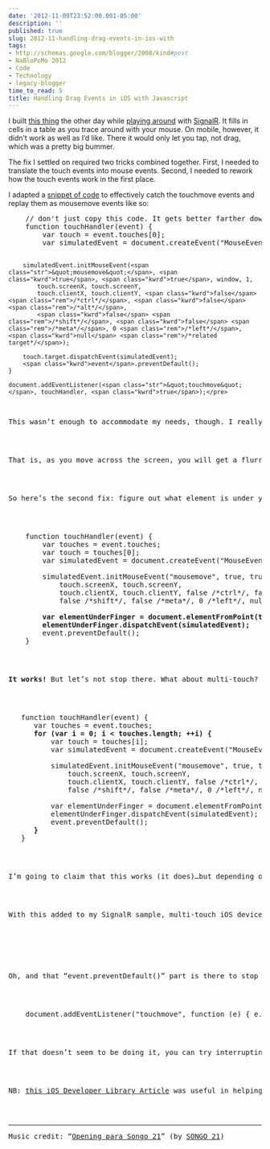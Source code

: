 ```yaml
---
date: '2012-11-09T23:52:00.001-05:00'
description: ''
published: true
slug: 2012-11-handling-drag-events-in-ios-with
tags:
- http://schemas.google.com/blogger/2008/kind#post
- NaBloPoMo 2012
- Code
- Technology
- legacy-blogger
time_to_read: 5
title: Handling Drag Events in iOS with Javascript
---
```


<p>I built <a href="http://blocky.apphb.com/">this thing</a> the other day while <a href="http://blog.wassupy.com/2012/11/signalr-first-impressions-its-awesome.html">playing around</a> with <a href="https://github.com/SignalR/SignalR">SignalR</a>. It fills in cells in a table as you trace around with your mouse. On mobile, however, it didn’t work as well as I’d like. There it would only let you tap, not drag, which was a pretty big bummer.</p>  <p>The fix I settled on required two tricks combined together. First, I needed to translate the touch events into mouse events. Second, I needed to rework how the touch events work in the first place.</p>  <p>I adapted a <a href="http://ross.posterous.com/2008/08/19/iphone-touch-events-in-javascript/">snippet of code</a> to effectively catch the touchmove events and replay them as mousemove events like so:</p>  <pre class="csharpcode">    <span class="rem">// don't just copy this code. It gets better farther down...</span>
<span class="kwrd">    function</span> touchHandler(<span class="kwrd">event</span>) {
        <span class="kwrd">var</span> touch = <span class="kwrd">event</span>.touches[0];
        <span class="kwrd">var</span> simulatedEvent = document.createEvent(<span class="str">&quot;MouseEvent&quot;</span>);

        simulatedEvent.initMouseEvent(<span class="str">&quot;mousemove&quot;</span>, <span class="kwrd">true</span>, <span class="kwrd">true</span>, window, 1,
            touch.screenX, touch.screenY,
            touch.clientX, touch.clientY, <span class="kwrd">false</span> <span class="rem">/*ctrl*/</span>, <span class="kwrd">false</span> <span class="rem">/*alt*/</span>,
            <span class="kwrd">false</span> <span class="rem">/*shift*/</span>, <span class="kwrd">false</span> <span class="rem">/*meta*/</span>, 0 <span class="rem">/*left*/</span>, <span class="kwrd">null</span> <span class="rem">/*related target*/</span>);

        touch.target.dispatchEvent(simulatedEvent);
        <span class="kwrd">event</span>.preventDefault();
    }

    document.addEventListener(<span class="str">&quot;touchmove&quot;</span>, touchHandler, <span class="kwrd">true</span>);</pre>

<p>This wasn’t enough to accommodate my needs, though. I really wanted the behavior of a mousemove event and this wasn’t doing it. The difference took too long for me to discover: the target of a mousemove event is the element underneath the mouse while the target of the touchmove event is the element that was under your finger when the dragging started.</p>

<p>That is, as you move across the screen, you will get a flurry of events. The mousemove events will reference the element beneath the cursor. The touchmove events will reference the element that was under your finger when you started moving. Touchmove events treat the action more like a drag-drop—they *do* tell you the coordinates of your finger as it slides across the screen, but they continue to report the original element that was initially touched.</p>

<p>So here’s the second fix: figure out what element is under your finger and fire the mousemove event with <em>that</em>. Luckily, there’s this handy function that can tell you what element is at a given x/y position: <a href="https://developer.mozilla.org/en-US/docs/DOM/document.elementFromPoint">elementFromPoint(x, y)</a>. Here’s what the updated version looks like:</p>

<pre class="csharpcode">    <span class="kwrd">function</span> touchHandler(<span class="kwrd">event</span>) {
        <span class="kwrd">var</span> touches = <span class="kwrd">event</span>.touches;
        <span class="kwrd">var</span> touch = touches[0];
        <span class="kwrd">var</span> simulatedEvent = document.createEvent(<span class="str">&quot;MouseEvent&quot;</span>);

        simulatedEvent.initMouseEvent(<span class="str">&quot;mousemove&quot;</span>, <span class="kwrd">true</span>, <span class="kwrd">true</span>, window, 1,
            touch.screenX, touch.screenY,
            touch.clientX, touch.clientY, <span class="kwrd">false</span> <span class="rem">/*ctrl*/</span>, <span class="kwrd">false</span> <span class="rem">/*alt*/</span>,
            <span class="kwrd">false</span> <span class="rem">/*shift*/</span>, <span class="kwrd">false</span> <span class="rem">/*meta*/</span>, 0 <span class="rem">/*left*/</span>, <span class="kwrd">null</span> <span class="rem">/*related target*/</span>);

<strong>        <span class="kwrd">var</span> elementUnderFinger = document.elementFromPoint(touch.clientX, touch.clientY);
        elementUnderFinger.dispatchEvent(simulatedEvent);
</strong>        <span class="kwrd">event</span>.preventDefault();
    }</pre>

<p><strong>It works!</strong> But let’s not stop there. What about multi-touch? You’ll notice above that we have an array “event.touches” but we only use the first one (touches[0]). Let’s try handling them all!</p>

<pre class="csharpcode">   <span class="kwrd">function</span> touchHandler(<span class="kwrd">event</span>) {
      <span class="kwrd">var</span> touches = <span class="kwrd">event</span>.touches;
<strong>      <span class="kwrd">for</span> (<span class="kwrd">var</span> i = 0; i &lt; touches.length; ++i) {
</strong>          <span class="kwrd">var</span> touch = touches[i];
          <span class="kwrd">var</span> simulatedEvent = document.createEvent(<span class="str">&quot;MouseEvent&quot;</span>);

          simulatedEvent.initMouseEvent(<span class="str">&quot;mousemove&quot;</span>, <span class="kwrd">true</span>, <span class="kwrd">true</span>, window, 1,
              touch.screenX, touch.screenY,
              touch.clientX, touch.clientY, <span class="kwrd">false</span> <span class="rem">/*ctrl*/</span>, <span class="kwrd">false</span> <span class="rem">/*alt*/</span>,
              <span class="kwrd">false</span> <span class="rem">/*shift*/</span>, <span class="kwrd">false</span> <span class="rem">/*meta*/</span>, 0 <span class="rem">/*left*/</span>, <span class="kwrd">null</span> <span class="rem">/*related target*/</span>);

          <span class="kwrd">var</span> elementUnderFinger = document.elementFromPoint(touch.clientX, touch.clientY);
          elementUnderFinger.dispatchEvent(simulatedEvent);
          <span class="kwrd">event</span>.preventDefault();
<strong>      }</strong>
   }</pre>

<p>I’m going to claim that this works (it does)…but depending on what you’re doing with the mousemove events that this creates, there may be unexpected behavior as what you will observe is mousemove events from two fingers intermixed together. If you visualized this as a mouse cursor, you’d see it skipping back and forth between each finger. That might be ok—it depends on what you do with it.</p>

<p>With this added to my SignalR sample, multi-touch iOS devices are now supported. Woot!</p>

<p align="center"></p>

<p>Oh, and that “event.preventDefault()” part is there to stop the screen from moving when you drag it. If that’s all you wanted, you can do this <a href="http://stackoverflow.com/a/9251757/29">simpler version</a>:</p>

<pre class="csharpcode">    document.addEventListener(<span class="str">&quot;touchmove&quot;</span>, <span class="kwrd">function</span> (e) { e.preventDefault(); }, <span class="kwrd">true</span>);</pre>

<p>If that doesn’t seem to be doing it, you can try interrupting the touchstart and touchend events, too.</p>

<p>NB: <a href="http://developer.apple.com/library/ios/#documentation/AppleApplications/Reference/SafariWebContent/HandlingEvents/HandlingEvents.html">this iOS Developer Library Article</a> was useful in helping me understand how all the touch events work together. There’s a note in there about how some events only fire on “clickable” elements. That refers to the click and mouse-related events, not the touch events, so don’t worry about it.</p>

<hr />Music credit: “<a href="http://freemusicarchive.org/music/SONGO_21/SONGO_21_-_Studio_sessions_2003/01_-_Opening_para_Songo_21">Opening para Songo 21</a>” (by <a href="http://freemusicarchive.org/music/SONGO_21/">SONGO 21</a>)